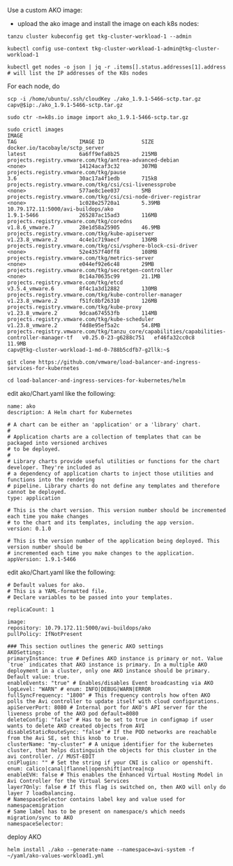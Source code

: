 Use a custom AKO image:
- upload the ako image and install the image on each k8s nodes:

```tanzu cluster kubeconfig get tkg-cluster-workload-1 --admin```

```kubectl config use-context tkg-cluster-workload-1-admin@tkg-cluster-workload-1```

```kubectl get nodes -o json | jq -r .items[].status.addresses[1].address # will list the IP addresses of the K8s nodes```

For each node, do

```scp -i /home/ubuntu/.ssh/cloudKey ./ako_1.9.1-5466-sctp.tar.gz capv@$ip:./ako_1.9.1-5466-sctp.tar.gz```

```sudo ctr -n=k8s.io image import ako_1.9.1-5466-sctp.tar.gz```

```
sudo crictl images
IMAGE                                                                                         TAG                    IMAGE ID            SIZE
docker.io/tacobayle/sctp_server                                                               latest                 6a6ff9efa8b25       215MB
projects.registry.vmware.com/tkg/antrea-advanced-debian                                       <none>                 14124acaf3c32       307MB
projects.registry.vmware.com/tkg/pause                                                        3.6                    30ac17a4f1edb       715kB
projects.registry.vmware.com/tkg/csi/csi-livenessprobe                                        <none>                 577ae8c1ee037       5MB
projects.registry.vmware.com/tkg/csi/csi-node-driver-registrar                                <none>                 1c028e25720a1       5.39MB
10.79.172.11:5000/avi-buildops/ako                                                            1.9.1-5466             265287ac15ad3       116MB
projects.registry.vmware.com/tkg/coredns                                                      v1.8.6_vmware.7        28e1d58a25905       46.9MB
projects.registry.vmware.com/tkg/kube-apiserver                                               v1.23.8_vmware.2       4c4e1c719aecf       136MB
projects.registry.vmware.com/tkg/csi/vsphere-block-csi-driver                                 <none>                 52e4357f40ff8       108MB
projects.registry.vmware.com/tkg/metrics-server                                               <none>                 e044ef92e6c48       29MB
projects.registry.vmware.com/tkg/secretgen-controller                                         <none>                 8c14a70635c99       21.1MB
projects.registry.vmware.com/tkg/etcd                                                         v3.5.4_vmware.6        8f4c1a3d12882       130MB
projects.registry.vmware.com/tkg/kube-controller-manager                                      v1.23.8_vmware.2       f51fc8bf26310       126MB
projects.registry.vmware.com/tkg/kube-proxy                                                   v1.23.8_vmware.2       9dcaa674553fb       114MB
projects.registry.vmware.com/tkg/kube-scheduler                                               v1.23.8_vmware.2       f4d8e95ef5a2c       54.8MB
projects.registry.vmware.com/tkg/tanzu_core/capabilities/capabilities-controller-manager-tf   v0.25.0-23-g6288c751   ef46fa32cc0c8       11.9MB
capv@tkg-cluster-workload-1-md-0-788b5cdfb7-g2llk:~$
```


```git clone https://github.com/vmware/load-balancer-and-ingress-services-for-kubernetes```

```cd load-balancer-and-ingress-services-for-kubernetes/helm```


edit ako/Chart.yaml like the following:

```apiVersion: v2
name: ako
description: A Helm chart for Kubernetes

# A chart can be either an 'application' or a 'library' chart.
#
# Application charts are a collection of templates that can be packaged into versioned archives
# to be deployed.
#
# Library charts provide useful utilities or functions for the chart developer. They're included as
# a dependency of application charts to inject those utilities and functions into the rendering
# pipeline. Library charts do not define any templates and therefore cannot be deployed.
type: application

# This is the chart version. This version number should be incremented each time you make changes
# to the chart and its templates, including the app version.
version: 0.1.0

# This is the version number of the application being deployed. This version number should be
# incremented each time you make changes to the application.
appVersion: 1.9.1-5466
```

edit ako/Chart.yaml like the following:

```
# Default values for ako.
# This is a YAML-formatted file.
# Declare variables to be passed into your templates.

replicaCount: 1

image:
repository: 10.79.172.11:5000/avi-buildops/ako
pullPolicy: IfNotPresent

### This section outlines the generic AKO settings
AKOSettings:
primaryInstance: true # Defines AKO instance is primary or not. Value `true` indicates that AKO instance is primary. In a multiple AKO deployment in a cluster, only one AKO instance should be primary. Default value: true.
enableEvents: "true" # Enables/disables Event broadcasting via AKO
logLevel: "WARN" # enum: INFO|DEBUG|WARN|ERROR
fullSyncFrequency: "1800" # This frequency controls how often AKO polls the Avi controller to update itself with cloud configurations.
apiServerPort: 8080 # Internal port for AKO's API server for the liveness probe of the AKO pod default=8080
deleteConfig: "false" # Has to be set to true in configmap if user wants to delete AKO created objects from AVI
disableStaticRouteSync: "false" # If the POD networks are reachable from the Avi SE, set this knob to true.
clusterName: "my-cluster" # A unique identifier for the kubernetes cluster, that helps distinguish the objects for this cluster in the avi controller. // MUST-EDIT
cniPlugin: "" # Set the string if your CNI is calico or openshift. enum: calico|canal|flannel|openshift|antrea|ncp
enableEVH: false # This enables the Enhanced Virtual Hosting Model in Avi Controller for the Virtual Services
layer7Only: false # If this flag is switched on, then AKO will only do layer 7 loadbalancing.
# NamespaceSelector contains label key and value used for namespacemigration
# Same label has to be present on namespace/s which needs migration/sync to AKO
namespaceSelector:
```

deploy AKO

```helm install ./ako --generate-name --namespace=avi-system -f ~/yaml/ako-values-workload1.yml``` 
  